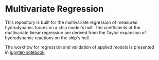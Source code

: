# Multivariate Regression
This repository is built for the multivariate regression of measured hydrodynamic forces on a ship model's hull. The coefficients of the multivariate linear regression are derived from the Taylor expansion of hydrodynamic reactions on the ship's hull.

The workflow for regression and validation of applied models is presented in [jupyter-notebook](https://github.com/pciuh/multivariate-regression/blob/main/hull_deriv.ipynb)
